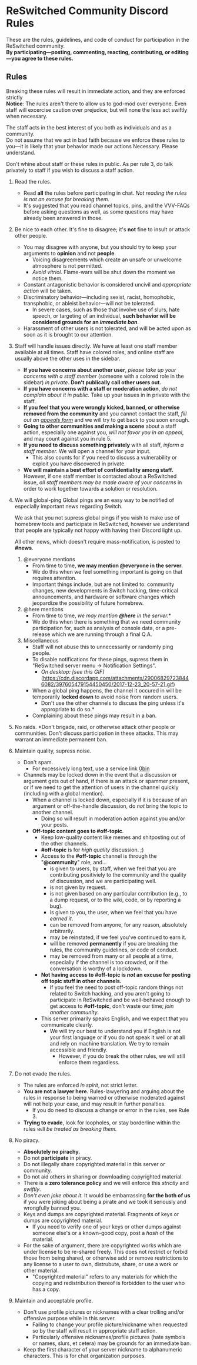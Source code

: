 # ReSwitched Community Discord Rules

These are the rules, guidelines, and code of conduct for participation in the ReSwitched community.  
**By participating—posting, commenting, reacting, contributing, or editing—you agree to these rules.**

## Rules

Breaking these rules will result in immediate action, and they are enforced strictly  
**Notice**: The rules aren't there to allow us to god-mod over everyone. Even staff will excercise caution over prejudice, but will none the less act swiftly when necessary.

The staff acts in the best interest of you both as individuals and as a community.  
Do not assume that we act in bad faith because we enforce these rules to you—it is likely that your behavior made our actions Necessary. Please understand.

Don't whine about staff or these rules in public. As per rule 3, do talk privately to staff if you wish to discuss a staff action.

1. Read the rules.
    - Read __all__ the rules before participating in chat. *Not reading the rules is not an excuse for breaking them.*
    - It's suggested that you read channel topics, pins, and the VVV-FAQs before asking questions as well, as some questions may have already been answered in those.
2. Be nice to each other.
    It's fine to disagree; it's __not__ fine to insult or attack other people.
    - You may disagree with anyone, but you should try to keep your arguments to __opinion__ and not __people__.
        - Voicing disagreements which create an unsafe or unwelcome atmosphere is not permitted.
        - *Avoid vitriol*. Flame-wars will be shut down the moment we notice them.
    - Constant antagonistic behavior is considered uncivil and *appropriate action* will be taken.
    - Discriminatory behavior—including sexist, racist, homophobic, transphobic, or ableist behavior—will not be tolerated.
        - In severe cases, such as those that involve use of slurs, hate speech, or targeting of an individual, **such behavior will be considered grounds for an *immediate ban***.
    - Harassment of other users is not tolerated, and will be acted upon as soon as it is brought to our attention.
3. Staff will handle issues directly.
    We have at least one staff member available at all times. Staff have colored roles, and online staff are usually above the other uses in the sidebar. 
    - __If you have concerns about another user__, *please take up your concerns with a staff member* (someone with a colored role in the sidebar) *in private*. **Don't publically call other users out.**
    - __If you have concerns with a staff or moderation action__, *do not complain about it in public.* Take up your issues in in private with the staff.
    - __If you feel that you were wrongly kicked, banned, or otherwise removed from the community__ and you cannot contact the staff, *fill out an [appeals form](https://docs.google.com/forms/d/e/1FAIpQLScN7YRN9PY_sn26p8lXk_dJgUBYlx3Qwq_6EYxT5TMR0ie6yQ/viewform)* and we will try to get back to you soon enough.
    - __Going to other communities and making a scene__ about a staff action, especially one against you, *will not favor you in an appeal*, and may count against you in rule 5.
    - __If you need to discuss something privately__ with all staff, *inform a staff member.* We will open a channel for your input.
        - This also counts for if you need to discuss a vulnerability or exploit you have discovered in private.
    - __We will maintain a best effort of confidentiality among staff.__ However, if one staff member is contacted about a ReSwitched issue, *all staff members may be made aware of your concerns* in order to work together towards a solution or resolution.
4. We will global-ping
    Global pings are an easy way to be notified of especially important news regarding Switch.

    We ask that you not supress global pings if you wish to make use of homebrew tools and participate in ReSwitched, however we understand that people are typically not happy with having their Discord light up.

    All other news, which doesn't require mass-notification, is posted to __#news__.
    1. @everyone mentions
        - From time to time, **we may mention @everyone in the server.**
        - We do this when we feel something important is going on that requires attention.
        - Important things include, but are not limited to: community changes, new developments in Switch hacking, time-critical announcements, and hardware or software changes which jeopardize the possibility of future homebrew.
    2. @here mentions
        - From time to time, *we may mention __@here__ in the server.**
        - We do this when there is something that we need community participation for, such as analysis of console data, or a pre-release which we are running through a final Q.A.
    3. Miscellaneous
        - Staff will not abuse this to unnecessarily or randomly ping people.
        - To disable notifications for these pings, supress them in "ReSwitched server menu → Notification Settings".
            - *On desktop: [see this GIF]*(https://cdn.discordapp.com/attachments/290068297238446082/397605479154450450/2017-12-23_20-57-21.gif)
        - When a global ping happens, the channel it occured in will be temporarily **locked down** to avoid noise from random users.
            - Don't use the other channels to discuss the ping unless it's appropriate to do so.*
        - Complaining about these pings may result in a ban.
5. No raids.
    *Don't brigade, raid, or otherwise attack other people or communities. Don't discuss participation in these attacks. This may warrant an immediate permanent ban.
6. Maintain quality, supress noise.
    - Don't spam.
        - For excessively long text, use a service link [0bin](https://0bin.net/)
    - Channels may be locked down in the event that a discussion or argument gets out of hand, if there is an attack or spammer present, or if we need to get the attention of users in the channel quickly (including with a global mention).
        - When a channel is locked down, especially if it is because of an argument or off-the-handle discussion, do *not* bring the topic to another channel.
            - Doing so will result in moderation action against you and/or your posts.
        - **Off-topic content goes to #off-topic**.
            - Keep low-quality content like memes and shitposting out of the other channels.
            - __#off-topic__ is for *high quality* discussion. ;)
            - Access to the __#off-topic__ channel is through the "__@community__" role, and...
                - is given to users, by staff, when we feel that you are contributing positiviely to the community and the quality of discussion, and we are participating well.
                - is not given by request.
                - is not given based on any particular contribution (e.g., to a dump request, or to the wiki, code, or by reporting a bug).
                - is given to you, the user, when we feel that you have *earned it*.
                - can be removed from anyone, for any reason, absolutely arbitrarily.
                - may be reinstated, if we feel you've continued to earn it.
                - will be removed __permanently__ if you are breaking the rules, the community guidelines, or code of conduct.
                - may be removed from many or all people at a time, especially if the channel is too crowded, or if the conversation is worthy of a lockdown.
            - **Not having access to #off-topic is *not* an excuse for posting off topic stuff in other channels.**
                - If you feel the need to post off-topic random things not related to Switch hacking, and you aren't going to participate in ReSwitched and be well-behaved enough to get access to __#off-topic__, don't waste our time; *join another community*.
            - This server primarily speaks English, and we expect that you communicate clearly.
                - We will try our best to understand you if English is not your first language or if you do not speak it well or at all and rely on machine translation. We try to remain accessible and friendly.
                    - However, if you do break the other rules, we will still enforce them regardless.
7. Do not evade the rules.
    - The rules are enforced *in spirit*, not strict letter.
    - **You are not a lawyer here.** Rules-lawyering and arguing about the rules in response to being warned or otherwise moderated against will not help your case, and may result in further penalties.
        - If you do need to discuss a change or error in the rules, see Rule 3.
    - **Trying to evade**, look for loopholes, or stay borderline within the rules *will be treated as breaking them.*
8. No piracy.
    - **Absolutely no pirachy.**
    - Do not __participate__ in piracy.
    - Do not illegally share copyrighted material in this server or community.
    - Do not aid others in sharing or downloading copyrighted material.
    - There is a **zero tolerance policy** and we will enforce this *strictly* and *swiftly*.
    - *Don't even joke about it.* It would be embarrassing __for the both of us__ if you were joking about being a pirate and we took it seriously and wrongfully banned you.
    - Keys and dumps are copyrighted material. Fragments of keys or dumps are copyrighted material.
        - If you need to verify one of your keys or other dumps against someone else's or a known-good copy, post a *hash* of the material.
    - For the sake of argument, there are copyrighted works which are under license to be re-shared freely. This does not restrict or forbid those from being shared, or otherwise add or remove restrictions to any license to a user to own, distrubute, share, or use a work or other material.
        - "Copyrighted material" refers to any materials for which the copying and redistribution thereof is forbidden to the user who has a copy.
9. Maintain and acceptable profile.
    - Don't use profile pictures or nicknames with a clear trolling and/or offensive purpose while in this server.
        - Failing to change your profile picture/nickname when requested so by the staff will result in appropriate staff action.
        - Particularly offensive nicknames/profile pictures (hate symbols or names, slurs, et cetera) may be grounds for an immediate ban.
    - Keep the first character of your server nickname to alphanumeric characters. This is for chat organization purposes.

